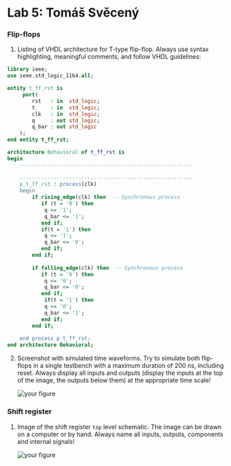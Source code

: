 # Lab 5: Tomáš Svěcený

### Flip-flops

1. Listing of VHDL architecture for T-type flip-flop. Always use syntax highlighting, meaningful comments, and follow VHDL guidelines:

```vhdl
library ieee;
use ieee.std_logic_1164.all;

entity t_ff_rst is 
     port(
        rst   : in  std_logic;
        t     : in  std_logic;
        clk   : in  std_logic;
        q     : out std_logic;
        q_bar : out std_logic
    );
end entity t_ff_rst;

architecture Behavioral of t_ff_rst is
begin
    --------------------------------------------------------
    
    --------------------------------------------------------
    p_t_ff_rst : process(clk)
    begin
        if rising_edge(clk) then  -- Synchronous process
           if (t = '0') then
            q <= '1';
            q_bar <= '1';
           end if;  
           if(t = '1') then
            q <= '1';
            q_bar <= '0';
           end if;           
        end if;
        
        if falling_edge(clk) then  -- Synchronous process
           if (t = '0') then
            q <= '0';
            q_bar <= '0';
           end if;   
            if(t = '1') then
            q <= '0';
            q_bar <= '1';
           end if;           
        end if;
        
    end process p_t_ff_rst;
end architecture Behavioral;
```

2. Screenshot with simulated time waveforms. Try to simulate both flip-flops in a single testbench with a maximum duration of 200 ns, including reset. Always display all inputs and outputs (display the inputs at the top of the image, the outputs below them) at the appropriate time scale!

   ![your figure]()

### Shift register

1. Image of the shift register `top` level schematic. The image can be drawn on a computer or by hand. Always name all inputs, outputs, components and internal signals!

   ![your figure]()
